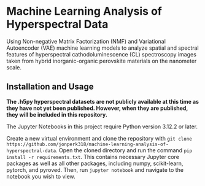 # Machine Learning Analysis of Hyperspectral Data

Using Non-negative Matrix Factorization (NMF) and Variational Autoencoder (VAE) machine learning models to analyze 
spatial and spectral features of hyperspectral cathodoluminescence (CL) spectroscopy images taken from hybrid 
inorganic-organic perovskite materials on the nanometer scale.

## Installation and Usage

**The .h5py hyperspectral datasets are not publicly available at this time as they have not yet been published. 
However, when they are published, they will be included in this repository.**

The Jupyter Notebooks in this project require Python version 3.12.2 or later.

Create a new virtual environment and clone the repository with `git clone https://github.com/jonperk318/machine-learning-analysis-of-hyperspectral-data`. 
Open the cloned directory and run the command `pip install -r requirements.txt`. This contains necessary Jupyter core 
packages as well as all other packages, including numpy, scikit-learn, pytorch, and pyroved. Then, run `jupyter notebook` 
and navigate to the notebook you wish to view.
